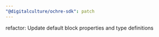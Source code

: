 ```yaml
---
"@digitalculture/ochre-sdk": patch
---
```


refactor: Update default block properties and type definitions
